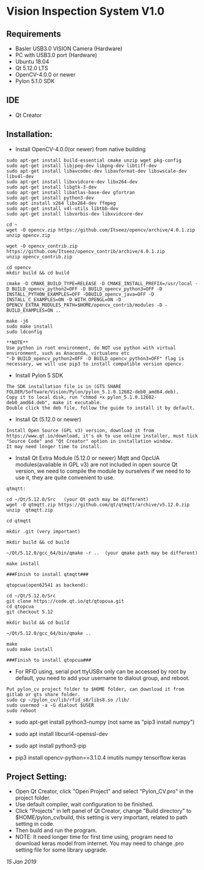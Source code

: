 # **Vision Inspection System V1.0**

## **Requirements**
- Basler USB3.0 VISION Camera (Hardware)
- PC with USB3.0 port (Hardware)
- Ubuntu 18.04
- Qt 5.12.0 LTS
- OpenCV-4.0.0 or newer
- Pylon 5.1.0 SDK

## **IDE**
- Qt Creator

## **Installation:**

- Install OpenCV-4.0.0(or newer) from native building

```
sudo apt-get install build-essential cmake unzip wget pkg-config
sudo apt-get install libjpeg-dev libpng-dev libtiff-dev
sudo apt-get install libavcodec-dev libavformat-dev libswscale-dev libv4l-dev
sudo apt-get install libxvidcore-dev libx264-dev
sudo apt-get install libgtk-3-dev
sudo apt-get install libatlas-base-dev gfortran
sudo apt-get install python3-dev
sudo apt install x264 libx264-dev ffmpeg
sudo apt-get install v4l-utils libtbb-dev
sudo apt-get install libvorbis-dev libxvidcore-dev

cd ~
wget -O opencv.zip https://github.com/Itseez/opencv/archive/4.0.1.zip
unzip opencv.zip

wget -O opencv_contrib.zip https://github.com/Itseez/opencv_contrib/archive/4.0.1.zip
unzip opencv_contrib.zip

cd opencv
mkdir build && cd build

cmake -D CMAKE_BUILD_TYPE=RELEASE -D CMAKE_INSTALL_PREFIX=/usr/local -D BUILD_opencv_python2=OFF -D BUILD_opencv_python3=OFF -D INSTALL_PYTHON_EXAMPLES=OFF -DBUILD_opencv_java=OFF -D INSTALL_C_EXAMPLES=ON -D WITH_OPENGL=ON -D OPENCV_EXTRA_MODULES_PATH=$HOME/opencv_contrib/modules -D -BUILD_EXAMPLES=ON ..

make -j6
sudo make install
sudo ldconfig

**NOTE**
Use python in root environment, do NOT use python with virtual environment, such as Anaconda, virtualenv etc
"-D BUILD_opencv_python2=OFF -D BUILD_opencv_python3=OFF" flag is necessary, we will use pip3 to install compatible version opencv.
```

- Install Pylon 5 SDK

```
The SDK installation file is in (GTS SHARE FOLDER/Software/Vision/Pylon/pylon_5.1.0.12682-deb0_amd64.deb).
Copy it to local disk, run "chmod +x pylon_5.1.0.12682-deb0_amd64.deb", make it excutable.
Double click the deb file, follow the guide to install it by default.
```

- Install Qt (5.12.0 or newer)

```
Install Open Source (GPL v3) version, download it from https://www.qt.io/download, it's ok to use online installer, must tick "Source Code" and "Qt Creator" option in installation window.
It may need longer time to install.
```

- Install Qt Extra Module (5.12.0 or newer)
  Mqtt and OpcUA modules(available in GPL v3) are not included in open source Qt version, we need to compile the module by ourselves if we need to to use it, they are quite convenient to use.
```
qtmqtt:

cd ~/Qt/5.12.0/Src   (your Qt path may be different)
wget -O qtmqtt.zip https://github.com/qt/qtmqtt/archive/v5.12.0.zip
unzip  qtmqtt.zip

cd qtmqtt

mkdir .git (very important)

mkdir build && cd build

~/Qt/5.12.0/gcc_64/bin/qmake -r ..  (your qmake path may be different)

make install

###Finish to install qtmqtt###

qtopcua(open62541 as backend):

cd ~/Qt/5.12.0/Src
git clone https://code.qt.io/qt/qtopcua.git
cd qtopcua
git checkout 5.12

mkdir build && cd build

~/Qt/5.12.0/gcc_64/bin/qmake ..

make
sudo make install

###Finish to install qtopcua###

```
- For RFID using, serial port ttyUSBx only can be accessed by root by default, you need to add your username to dialout group, and reboot.
```
Put pylon_cv project folder to $HOME folder, can download it from gitlab or gts share folder.
sudo cp ~/pylon_cv/lib/rfid_s8/libs8.so /lib/
sudo usermod -a -G dialout $USER
sudo reboot
```
- sudo apt-get install python3-numpy  (not same as "pip3 install numpy")

- sudo apt install libcurl4-openssl-dev

- sudo apt install python3-pip

- pip3 install opencv-python==3.1.0.4 imutils numpy tensorflow keras


## **Project Setting:**

- Open Qt Creator, click "Open Project" and select "Pylon_CV.pro" in the project folder.
- Use default compiler, wait configuration to be finished.
- Click "Projects" in left panel of Qt Creator, change "Build directory" to $HOME/pylon_cv/build, this setting is very important, related to path setting in code.
- Then build and run the program.
- NOTE: It need longer time for first time using, program need to download keras model from internet.
You may need to change .pro setting file for some library upgrade.
  
*15 Jan 2019*
